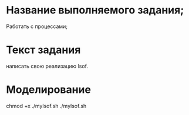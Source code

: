# Название выполняемого задания;
Работать с процессами;

# Текст задания
написать свою реализацию lsof.

# Моделирование 
chmod +x ./mylsof.sh
./mylsof.sh